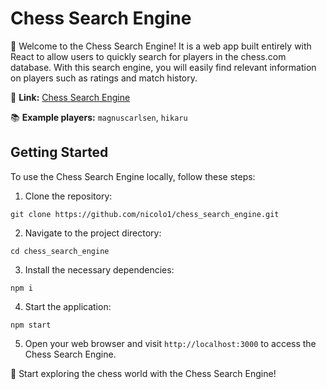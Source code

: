 # Chess Search Engine

👋 Welcome to the Chess Search Engine! It is a web app built entirely with React to allow users to quickly search for players in the chess.com database. With this search engine, you will easily find relevant information on players such as ratings and match history.

🔗 **Link:** [Chess Search Engine](https://chess-pro-f6e9e.web.app/)

📚 **Example players:** `magnuscarlsen`, `hikaru`

## Getting Started

To use the Chess Search Engine locally, follow these steps:

1. Clone the repository:

```
git clone https://github.com/nicolo1/chess_search_engine.git
```

2. Navigate to the project directory:

```
cd chess_search_engine
```

3. Install the necessary dependencies:

```
npm i
```

4. Start the application:

```
npm start
```

5. Open your web browser and visit `http://localhost:3000` to access the Chess Search Engine.

🚀 Start exploring the chess world with the Chess Search Engine!

